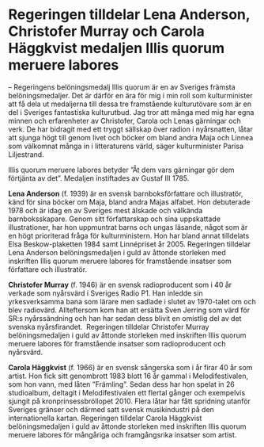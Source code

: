 # Regeringen tilldelar Lena Anderson, Christofer Murray och Carola Häggkvist medaljen Illis quorum meruere labores

– Regeringens belöningsmedalj Illis quorum är en av Sveriges främsta belöningsmedaljer. Det är därför en ära för mig i min roll som kulturminister att få dela ut medaljerna till dessa tre framstående kulturutövare som är en del i Sveriges fantastiska kulturutbud. Jag tror att många med mig har egna minnen och erfarenheter av Christofer, Carola och Lenas gärningar och verk. De har bidragit med ett tryggt sällskap över radion i nyårsnatten, låtar att sjunga högt till genom livet och böcker om bland andra Maja och Linnea som välkomnat många in i litteraturens värld, säger kulturminister Parisa Liljestrand.

Illis quorum meruere labores betyder ”Åt dem vars gärningar gör dem förtjänta av det”. Medaljen instiftades av Gustaf III 1785.

**Lena Anderson** (f. 1939) är en svensk barnboksförfattare och illustratör, känd för sina böcker om Maja, bland andra Majas alfabet. Hon debuterade 1978 och är idag en av Sveriges mest älskade och välkända barnboksskapare. Genom sitt författarskap och sina uppskattade illustrationer, har hon uppmuntrat barns och ungas läsande, något som är en högt prioriterad fråga för kulturministern. Hon har bland annat tilldelats Elsa Beskow-plaketten 1984 samt Linnépriset år 2005. Regeringen tilldelar Lena Anderson belöningsmedaljen i guld av åttonde storleken med inskriften Illis quorum meruere labores för framstående insatser som författare och illustratör.

**Christofer Murray** (f. 1946) är en svensk radioproducent som i 40 år verkade som nyårsvärd i Sveriges Radio P1. Han inledde sin yrkesverksamma bana som lärare men sadlade i slutet av 1970-talet om och blev radiovärd. Allteftersom kom han att ersätta Sven Jerring som värd för SR:s nyårssändning och han har sedan dess blivit en omistlig del av det svenska nyårsfirandet.  Regeringen tilldelar Christofer Murray belöningsmedaljen i guld av åttonde storleken med inskriften Illis quorum meruere labores för framstående insatser som radioproducent och nyårsvärd.

**Carola Häggkvist** (f. 1966) är en svensk sångerska som i år firar 40 år som artist. Hon fick sitt genombrott 1983 blott 16 år gammal i Melodifestivalen, som hon vann, med låten ”Främling”. Sedan dess har hon spelat in 26 studioalbum, deltagit i Melodifestivalen ett flertal gånger och exempelvis sjungit på kronprinsessbröllopet 2010. Flera låtar har fått spridning utanför Sveriges gränser och därmed satt svensk musikindustri på den internationella kartan. Regeringen tilldelar Carola Häggkvist belöningsmedaljen i guld av åttonde storleken med inskriften Illis quorum meruere labores för mångåriga och framgångsrika insatser som artist.
